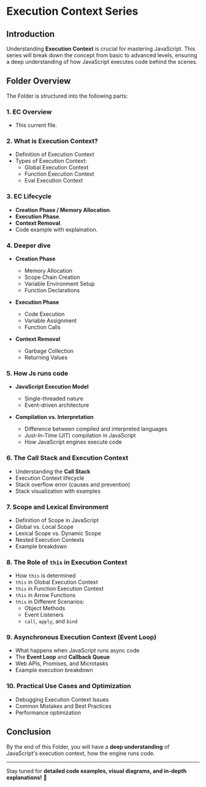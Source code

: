 # Execution Context Series

## Introduction
Understanding **Execution Context** is crucial for mastering JavaScript. This series will break down the concept from basic to advanced levels, ensuring a deep understanding of how JavaScript executes code behind the scenes.

## Folder Overview
The Folder is structured into the following parts:

### 1. EC Overview 
- This current file.

### 2. What is Execution Context?
- Definition of Execution Context
- Types of Execution Context:
  - Global Execution Context
  - Function Execution Context
  - Eval Execution Context

### 3. EC Lifecycle
- **Creation Phase / Memory Allocation**.
- **Execution Phase**.
- **Context Removal**.
- Code example with explaination.

### 4. Deeper dive
- **Creation Phase**
  - Memory Allocation
  - Scope Chain Creation
  - Variable Environment Setup
  - Function Declarations

- **Execution Phase**
  - Code Execution
  - Variable Assignment
  - Function Calls

- **Context Removal**
  - Garbage Collection
  - Returning Values

### 5. How Js runs code
- **JavaScript Execution Model**
  - Single-threaded nature
  - Event-driven architecture

- **Compilation vs. Interpretation**
  - Difference between compiled and interpreted languages
  - Just-In-Time (JIT) compilation in JavaScript
  - How JavaScript engines execute code

### 6. The Call Stack and Execution Context
- Understanding the **Call Stack**
- Execution Context lifecycle
- Stack overflow error (causes and prevention)
- Stack visualization with examples

### 7. Scope and Lexical Environment
- Definition of Scope in JavaScript
- Global vs. Local Scope
- Lexical Scope vs. Dynamic Scope
- Nested Execution Contexts
- Example breakdown

### 8. The Role of `this` in Execution Context
- How `this` is determined
- `this` in Global Execution Context
- `this` in Function Execution Context
- `this` in Arrow Functions
- `this` in Different Scenarios:
  - Object Methods
  - Event Listeners
  - `call`, `apply`, and `bind`

### 9. Asynchronous Execution Context (Event Loop)
- What happens when JavaScript runs async code
- The **Event Loop** and **Callback Queue**
- Web APIs, Promises, and Microtasks
- Example execution breakdown

### 10. Practical Use Cases and Optimization
- Debugging Execution Context Issues
- Common Mistakes and Best Practices
- Performance optimization


## Conclusion
By the end of this Folder, you will have a **deep understanding** of JavaScript's execution context, how the engine runs code.

---

Stay tuned for **detailed code examples, visual diagrams, and in-depth explanations!** 🚀
